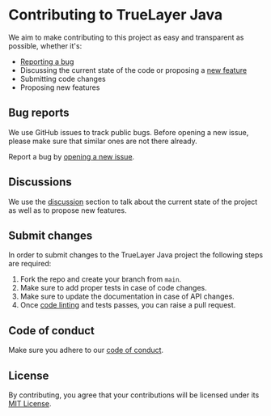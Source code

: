 # Contributing to TrueLayer Java
We aim to make contributing to this project as easy and transparent as possible, whether it's:

- [Reporting a bug](https://github.com/TrueLayer/truelayer-java/issues/new?assignees=&labels=bug&template=bug_report.md&title=)
- Discussing the current state of the code or proposing a [new feature](https://github.com/TrueLayer/truelayer-java/issues/new?assignees=&labels=bug&template=feature_request.md&title=)
- Submitting code changes
- Proposing new features

## Bug reports
We use GitHub issues to track public bugs. Before opening a new issue, please make 
sure that similar ones are not there already.

Report a bug by [opening a new issue](https://github.com/TrueLayer/truelayer-java/issues/new?assignees=&labels=bug&template=bug_report.md&title=).

## Discussions
We use the [discussion](https://github.com/TrueLayer/truelayer-java/discussions/89) section to talk about the current state of the project as well as 
to propose new features.

## Submit changes

In order to submit changes to the TrueLayer Java project the following steps are required: 

1. Fork the repo and create your branch from `main`.
2. Make sure to add proper tests in case of code changes. 
3. Make sure to update the documentation in case of API changes.
4. Once [code linting](https://github.com/TrueLayer/truelayer-java#code-linting) and tests passes, you can raise a pull request. 

## Code of conduct
Make sure you adhere to our [code of conduct](./CODE_OF_CONDUCT.md).

## License
By contributing, you agree that your contributions will be licensed under its [MIT License](./LICENSE).
